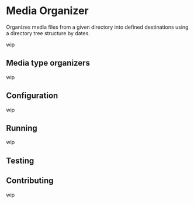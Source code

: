 # Media Organizer

Organizes media files from a given directory into defined destinations using a
directory tree structure by dates. 

wip

## Media type organizers

wip

## Configuration

wip

## Running

wip

## Testing

##

## Contributing

wip
